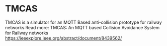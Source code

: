 # TMCAS
TMCAS is a simulator for an MQTT Based anti-collision prototype for railway networks
Read more:
TMCAS: An MQTT based Collision Avoidance System for Railway networks
https://ieeexplore.ieee.org/abstract/document/8439562/
